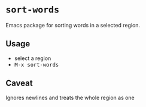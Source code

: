 # `sort-words`

Emacs package for sorting words in a selected region.

## Usage

* select a region
* <kbd>M-x sort-words</kbd>

## Caveat

Ignores newlines and treats the whole region as one
